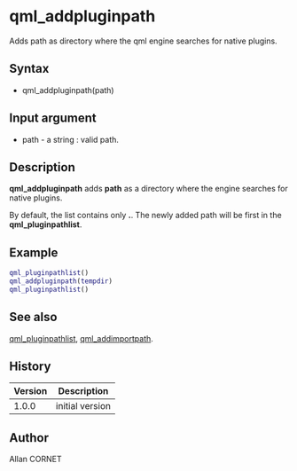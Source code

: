 

# qml_addpluginpath

Adds path as directory where the qml engine searches for native plugins.

## Syntax

- qml_addpluginpath(path)

## Input argument

 - path - a string : valid path.

## Description


  <p><b>qml_addpluginpath</b> adds <b>path</b> as a directory where the engine searches for native plugins.</p>
  <p>By default, the list contains only <b>.</b>. The newly added path will be first in the <b>qml_pluginpathlist</b>.</p>


## Example

```matlab
qml_pluginpathlist()
qml_addpluginpath(tempdir)
qml_pluginpathlist()
```

## See also

[qml_pluginpathlist](qml_pluginpathlist.html), [qml_addimportpath](qml_addimportpath.html).
## History

|Version|Description|
|------|------|
|1.0.0|initial version|


## Author

Allan CORNET



